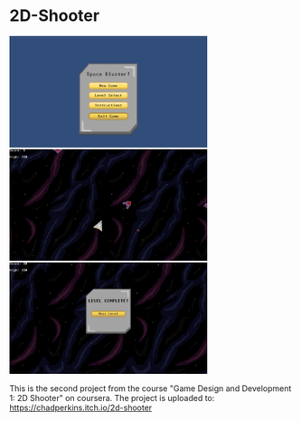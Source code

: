 # 2D-Shooter

<img alt="alt_text" width="350px" src="Screenshots/Screenshot_1920x1080_1.png" />
<img alt="alt_text" width="350px" src="Screenshots/Screenshot_1920x1080_2.png" />
<img alt="alt_text" width="350px" src="Screenshots/Screenshot_1920x1080_3.png" />

This is the second project from the course "Game Design and Development 1: 2D Shooter" on coursera.
The project is uploaded to: https://chadperkins.itch.io/2d-shooter
